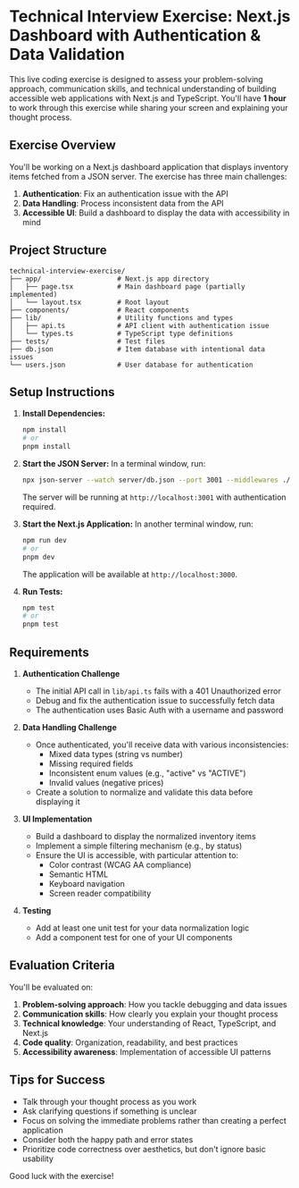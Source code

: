 # Technical Interview Exercise: Next.js Dashboard with Authentication & Data Validation

This live coding exercise is designed to assess your problem-solving approach, communication skills, and technical understanding of building accessible web applications with Next.js and TypeScript. You'll have **1 hour** to work through this exercise while sharing your screen and explaining your thought process.

## Exercise Overview

You'll be working on a Next.js dashboard application that displays inventory items fetched from a JSON server. The exercise has three main challenges:

1. **Authentication**: Fix an authentication issue with the API
2. **Data Handling**: Process inconsistent data from the API
3. **Accessible UI**: Build a dashboard to display the data with accessibility in mind

## Project Structure

```
technical-interview-exercise/
├── app/                   # Next.js app directory
│   ├── page.tsx           # Main dashboard page (partially implemented)
│   └── layout.tsx         # Root layout
├── components/            # React components
├── lib/                   # Utility functions and types
│   ├── api.ts             # API client with authentication issue
│   └── types.ts           # TypeScript type definitions
├── tests/                 # Test files
├── db.json                # Item database with intentional data issues
└── users.json             # User database for authentication
```

## Setup Instructions

1. **Install Dependencies:**

   ```bash
   npm install
   # or
   pnpm install
   ```

2. **Start the JSON Server:**
   In a terminal window, run:

   ```bash
   npx json-server --watch server/db.json --port 3001 --middlewares ./server/auth.js
   ```

   The server will be running at `http://localhost:3001` with authentication required.

3. **Start the Next.js Application:**
   In another terminal window, run:

   ```bash
   npm run dev
   # or
   pnpm dev
   ```

   The application will be available at `http://localhost:3000`.

4. **Run Tests:**
   ```bash
   npm test
   # or
   pnpm test
   ```

## Requirements

1. **Authentication Challenge**

   - The initial API call in `lib/api.ts` fails with a 401 Unauthorized error
   - Debug and fix the authentication issue to successfully fetch data
   - The authentication uses Basic Auth with a username and password

2. **Data Handling Challenge**

   - Once authenticated, you'll receive data with various inconsistencies:
     - Mixed data types (string vs number)
     - Missing required fields
     - Inconsistent enum values (e.g., "active" vs "ACTIVE")
     - Invalid values (negative prices)
   - Create a solution to normalize and validate this data before displaying it

3. **UI Implementation**

   - Build a dashboard to display the normalized inventory items
   - Implement a simple filtering mechanism (e.g., by status)
   - Ensure the UI is accessible, with particular attention to:
     - Color contrast (WCAG AA compliance)
     - Semantic HTML
     - Keyboard navigation
     - Screen reader compatibility

4. **Testing**
   - Add at least one unit test for your data normalization logic
   - Add a component test for one of your UI components

## Evaluation Criteria

You'll be evaluated on:

1. **Problem-solving approach**: How you tackle debugging and data issues
2. **Communication skills**: How clearly you explain your thought process
3. **Technical knowledge**: Your understanding of React, TypeScript, and Next.js
4. **Code quality**: Organization, readability, and best practices
5. **Accessibility awareness**: Implementation of accessible UI patterns

## Tips for Success

- Talk through your thought process as you work
- Ask clarifying questions if something is unclear
- Focus on solving the immediate problems rather than creating a perfect application
- Consider both the happy path and error states
- Prioritize code correctness over aesthetics, but don't ignore basic usability

Good luck with the exercise!
